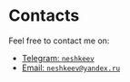 # Contacts

Feel free to contact me on:

- [Telegram: `neshkeev`](https://t.me/neshkeev)
- [Email: `neshkeev@yandex.ru`](mailto:neshkeev@yandex.ru)